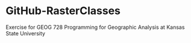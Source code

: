 # GitHub-RasterClasses
Exercise for GEOG 728 Programming for Geographic Analysis at Kansas State University
